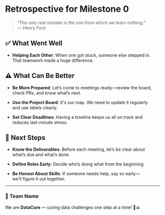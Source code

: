 # Retrospective for Milestone 0

> “The only real mistake is the one from which we learn nothing.”  
> — Henry Ford
>
## ✅ What Went Well

- **Helping Each Other**: When one got stuck, someone else stepped in.  
  That teamwork made a huge difference.

## ⚠️ What Can Be Better

- **Be More Prepared**: Let’s come to meetings ready—review the board,  
  check PRs, and know what’s next.

- **Use the Project Board**: It's our map. We need to update it regularly  
  and use labels clearly.

- **Set Clear Deadlines**: Having a timeline keeps us all on track and  
  reduces last-minute stress.

## 🚀 Next Steps

- **Know the Deliverables**: Before each meeting, let’s be clear about  
  what’s due and what’s done.

- **Define Roles Early**: Decide who’s doing what from the beginning.

- **Be Honest About Skills**: If someone needs help, say so early—  
  we’ll figure it out together.

---

### 🎉 Team Name

We are **DataCure** — curing data challenges one step at a time! 🚀📊
